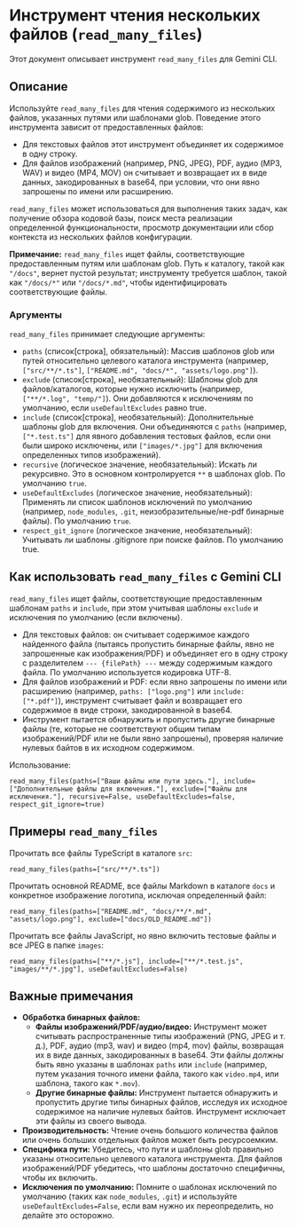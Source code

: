 # Инструмент чтения нескольких файлов (`read_many_files`)

Этот документ описывает инструмент `read_many_files` для Gemini CLI.

## Описание

Используйте `read_many_files` для чтения содержимого из нескольких файлов, указанных путями или шаблонами glob. Поведение этого инструмента зависит от предоставленных файлов:

- Для текстовых файлов этот инструмент объединяет их содержимое в одну строку.
- Для файлов изображений (например, PNG, JPEG), PDF, аудио (MP3, WAV) и видео (MP4, MOV) он считывает и возвращает их в виде данных, закодированных в base64, при условии, что они явно запрошены по имени или расширению.

`read_many_files` может использоваться для выполнения таких задач, как получение обзора кодовой базы, поиск места реализации определенной функциональности, просмотр документации или сбор контекста из нескольких файлов конфигурации.

**Примечание:** `read_many_files` ищет файлы, соответствующие предоставленным путям или шаблонам glob. Путь к каталогу, такой как `"/docs"`, вернет пустой результат; инструменту требуется шаблон, такой как `"/docs/*"` или `"/docs/*.md"`, чтобы идентифицировать соответствующие файлы.

### Аргументы

`read_many_files` принимает следующие аргументы:

- `paths` (список[строка], обязательный): Массив шаблонов glob или путей относительно целевого каталога инструмента (например, `["src/**/*.ts"]`, `["README.md", "docs/*", "assets/logo.png"]`).
- `exclude` (список[строка], необязательный): Шаблоны glob для файлов/каталогов, которые нужно исключить (например, `["**/*.log", "temp/"]`). Они добавляются к исключениям по умолчанию, если `useDefaultExcludes` равно true.
- `include` (список[строка], необязательный): Дополнительные шаблоны glob для включения. Они объединяются с `paths` (например, `["*.test.ts"]` для явного добавления тестовых файлов, если они были широко исключены, или `["images/*.jpg"]` для включения определенных типов изображений).
- `recursive` (логическое значение, необязательный): Искать ли рекурсивно. Это в основном контролируется `**` в шаблонах glob. По умолчанию `true`.
- `useDefaultExcludes` (логическое значение, необязательный): Применять ли список шаблонов исключений по умолчанию (например, `node_modules`, `.git`, неизобразительные/не-pdf бинарные файлы). По умолчанию `true`.
- `respect_git_ignore` (логическое значение, необязательный): Учитывать ли шаблоны .gitignore при поиске файлов. По умолчанию true.

## Как использовать `read_many_files` с Gemini CLI

`read_many_files` ищет файлы, соответствующие предоставленным шаблонам `paths` и `include`, при этом учитывая шаблоны `exclude` и исключения по умолчанию (если включены).

- Для текстовых файлов: он считывает содержимое каждого найденного файла (пытаясь пропустить бинарные файлы, явно не запрошенные как изображения/PDF) и объединяет его в одну строку с разделителем `--- {filePath} ---` между содержимым каждого файла. По умолчанию используется кодировка UTF-8.
- Для файлов изображений и PDF: если явно запрошены по имени или расширению (например, `paths: ["logo.png"]` или `include: ["*.pdf"]`), инструмент считывает файл и возвращает его содержимое в виде строки, закодированной в base64.
- Инструмент пытается обнаружить и пропустить другие бинарные файлы (те, которые не соответствуют общим типам изображений/PDF или не были явно запрошены), проверяя наличие нулевых байтов в их исходном содержимом.

Использование:

```
read_many_files(paths=["Ваши файлы или пути здесь."], include=["Дополнительные файлы для включения."], exclude=["Файлы для исключения."], recursive=False, useDefaultExcludes=false, respect_git_ignore=true)
```

## Примеры `read_many_files`

Прочитать все файлы TypeScript в каталоге `src`:

```
read_many_files(paths=["src/**/*.ts"])
```

Прочитать основной README, все файлы Markdown в каталоге `docs` и конкретное изображение логотипа, исключая определенный файл:

```
read_many_files(paths=["README.md", "docs/**/*.md", "assets/logo.png"], exclude=["docs/OLD_README.md"])
```

Прочитать все файлы JavaScript, но явно включить тестовые файлы и все JPEG в папке `images`:

```
read_many_files(paths=["**/*.js"], include=["**/*.test.js", "images/**/*.jpg"], useDefaultExcludes=False)
```

## Важные примечания

- **Обработка бинарных файлов:**
  - **Файлы изображений/PDF/аудио/видео:** Инструмент может считывать распространенные типы изображений (PNG, JPEG и т. д.), PDF, аудио (mp3, wav) и видео (mp4, mov) файлы, возвращая их в виде данных, закодированных в base64. Эти файлы _должны_ быть явно указаны в шаблонах `paths` или `include` (например, путем указания точного имени файла, такого как `video.mp4`, или шаблона, такого как `*.mov`).
  - **Другие бинарные файлы:** Инструмент пытается обнаружить и пропустить другие типы бинарных файлов, исследуя их исходное содержимое на наличие нулевых байтов. Инструмент исключает эти файлы из своего вывода.
- **Производительность:** Чтение очень большого количества файлов или очень больших отдельных файлов может быть ресурсоемким.
- **Специфика пути:** Убедитесь, что пути и шаблоны glob правильно указаны относительно целевого каталога инструмента. Для файлов изображений/PDF убедитесь, что шаблоны достаточно специфичны, чтобы их включить.
- **Исключения по умолчанию:** Помните о шаблонах исключений по умолчанию (таких как `node_modules`, `.git`) и используйте `useDefaultExcludes=False`, если вам нужно их переопределить, но делайте это осторожно.
